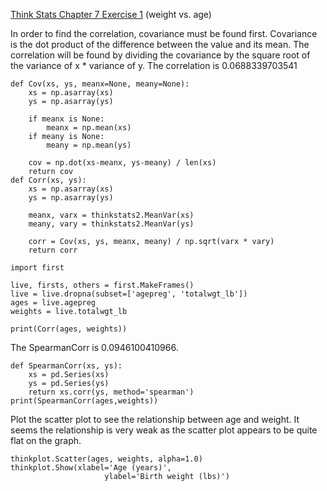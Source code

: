 [Think Stats Chapter 7 Exercise 1](http://greenteapress.com/thinkstats2/html/thinkstats2008.html#toc70) (weight vs. age)

In order to find the correlation, covariance must be found first. Covariance is the dot product of the difference between the value and its mean. The correlation will be found by dividing the covariance by the square root of the variance of x * variance of y. The correlation is 0.0688339703541
```
def Cov(xs, ys, meanx=None, meany=None):
    xs = np.asarray(xs)
    ys = np.asarray(ys)

    if meanx is None:
        meanx = np.mean(xs)
    if meany is None:
        meany = np.mean(ys)

    cov = np.dot(xs-meanx, ys-meany) / len(xs)
    return cov
def Corr(xs, ys):
    xs = np.asarray(xs)
    ys = np.asarray(ys)

    meanx, varx = thinkstats2.MeanVar(xs)
    meany, vary = thinkstats2.MeanVar(ys)

    corr = Cov(xs, ys, meanx, meany) / np.sqrt(varx * vary)
    return corr

import first

live, firsts, others = first.MakeFrames()
live = live.dropna(subset=['agepreg', 'totalwgt_lb'])
ages = live.agepreg
weights = live.totalwgt_lb

print(Corr(ages, weights))
```
The SpearmanCorr is 0.0946100410966.
```
def SpearmanCorr(xs, ys):
    xs = pd.Series(xs)
    ys = pd.Series(ys)
    return xs.corr(ys, method='spearman')
print(SpearmanCorr(ages,weights))
```
Plot the scatter plot to see the relationship between age and weight. It seems the relationship is very weak as the scatter plot appears to be quite flat on the graph.
```
thinkplot.Scatter(ages, weights, alpha=1.0)
thinkplot.Show(xlabel='Age (years)',
                     ylabel='Birth weight (lbs)')
                    

